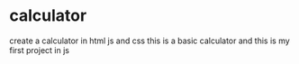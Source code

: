 # calculator
create a calculator in html js and css
this is a basic calculator and this is my first project in js
